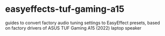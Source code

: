 # easyeffects-tuf-gaming-a15
guides to convert factory audio tuning settings to EasyEffect presets, based on factory drivers of ASUS TUF Gaming A15 (2022) laptop speaker
